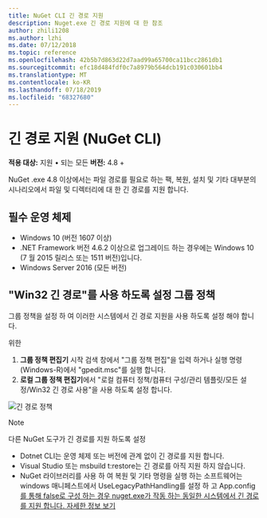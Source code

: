 ```yaml
---
title: NuGet CLI 긴 경로 지원
description: Nuget.exe 긴 경로 지원에 대 한 참조
author: zhili1208
ms.author: lzhi
ms.date: 07/12/2018
ms.topic: reference
ms.openlocfilehash: 42b5b7d863d22d7aad99a65700ca11bcc2861db1
ms.sourcegitcommit: efc18d484fdf0c7a8979b564dcb191c030601bb4
ms.translationtype: MT
ms.contentlocale: ko-KR
ms.lasthandoff: 07/18/2019
ms.locfileid: "68327680"
---
```

# <a name="long-path-support-nuget-cli"></a>긴 경로 지원 (NuGet CLI)

**적용 대상:** 지원 &bullet; 되는 모든 **버전:** 4.8 +

NuGet .exe 4.8 이상에서는 파일 경로를 필요로 하는 팩, 복원, 설치 및 기타 대부분의 시나리오에서 파일 및 디렉터리에 대 한 긴 경로를 지원 합니다.

## <a name="required-operating-system"></a>필수 운영 체제

-   Windows 10 (버전 1607 이상)
-   .NET Framework 버전 4.6.2 이상으로 업그레이드 하는 경우에는 Windows 10 (7 월 2015 릴리스 또는 1511 버전)입니다.
-   Windows Server 2016 (모든 버전)

## <a name="enable-win32-long-paths-group-policy"></a>"Win32 긴 경로"를 사용 하도록 설정 그룹 정책

그룹 정책을 설정 하 여 이러한 시스템에서 긴 경로 지원을 사용 하도록 설정 해야 합니다.

위한
1. **그룹 정책 편집기** 시작 검색 창에서 "그룹 정책 편집"을 입력 하거나 실행 명령 (Windows-R)에서 "gpedit.msc"를 실행 합니다.
2. **로컬 그룹 정책 편집기**에서 "로컬 컴퓨터 정책/컴퓨터 구성/관리 템플릿/모든 설정/Win32 긴 경로 사용"을 사용 하도록 설정 합니다.

![긴 경로 정책](media/LongPathPolicy.png)


> [!Note]
> 다른 NuGet 도구가 긴 경로를 지원 하도록 설정
>
> -   Dotnet CLI는 운영 체제 또는 버전에 관계 없이 긴 경로를 지원 합니다.
> -   Visual Studio 또는 msbuild t:restore는 긴 경로를 아직 지원 하지 않습니다.
> -   NuGet 라이브러리를 사용 하 여 복원 및 기타 명령을 실행 하는 소프트웨어는 windows 매니페스트에서 UseLegacyPathHandling를 설정 하 고 App.config [를 통해 false로 구성 하는 경우 nuget.exe가 작동 하는 동일한 시스템에서 긴 경로를 지원 합니다. 자세한 정보 보기](https://blogs.msdn.microsoft.com/jeremykuhne/2016/07/30/net-4-6-2-and-long-paths-on-windows-10/)

